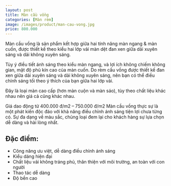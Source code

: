 ```yaml
---
layout: post
title: Màn cầu vồng
categories: [Màn rèm]
image: /images/product/man-cau-vong.jpg
price: 800.000
---
```


Màn cầu vồng là sản phẩm kết hợp giữa hai tính năng màn ngang & màn cuốn, được thiết kế theo kiểu hai lớp vải màn dệt đan xen giữa dải xuyên sáng và dải không xuyên sáng.

Tùy ý điều tiết ánh sáng theo kiểu màn ngang, và lợi ích không chiếm không gian, mật độ phủ kín cao của màn cuốn. Do rèm cầu vồng được thiết kế đan xen giữa dải xuyên sáng và dải không xuyên sáng, nên bạn có thể điều chỉnh sáng tối theo ý thích của bạn giữa hai lớp vải.

Đây là loại màn cao cấp (hơn màn cuộn và màn sáo), tùy theo chất liệu khác nhau nên giá cả cũng khác nhau.

Giá dao động từ 400.000 đ/m2 – 750.000 đ/m2
Màn cầu vồng thực sự là một phát kiến độc đáo với khả năng điều chỉnh ánh sáng tiện lợi chưa từng có. Sự đa dạng về màu sắc, chủng loại đem lại cho khách hàng sự lựa chọn dễ dàng và hài lòng nhất.

## Đặc điểm:
- Công năng ưu việt, dễ dàng điều chỉnh ánh sáng
- Kiểu dáng hiện đại
- Chất liệu vải không tráng phủ, thân thiện với môi trường, an toàn với con người
- Thao tác dễ dàng
- Độ bền cao